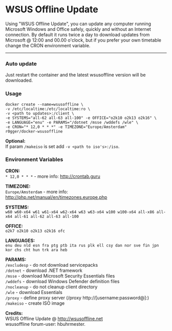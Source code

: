 # WSUS Offline Update

Using "WSUS Offline Update", you can update any computer running Microsoft Windows and Office safely, quickly and without an Internet connection. By default it runs twice a day to download updates from Microsoft @ 12:00 and 00.00 o'clock, but if you prefer your own timetable change the CRON environment variable.

-----------
### Auto update
Just restart the container and the latest wsusoffline version will be downloaded.

### Usage
```
docker create --name=wsusoffline \
-v /etc/localtime:/etc/localtime:ro \
-v <path to updates>:/client \
-e SYSTEMS="all-62 all-63 all-100" -e OFFICE="o2k10 o2k13 o2k16" \
-e LANGUAGE="enu" -e PARAMS="/dotnet /msse /wddefs /wle" \
-e CRON="* 12,0 * * *" -e TIMEZONE="Europe/Amsterdam"
r0gger/docker-wsusoffline
```
    
**Optional:**   
If param `/makeiso` is set add `-v <path to iso's>:/iso`.

### Environment Variables
**CRON:**   
`* 12,0 * * *` - more info: http://crontab.guru

**TIMEZONE:**   
`Europe/Amsterdam` - more info: http://php.net/manual/en/timezones.europe.php

**SYSTEMS:**    
`w60 w60-x64 w61 w61-x64 w62-x64 w63 w63-x64 w100 w100-x64 all-x86 all-x64 all-61 all-62 all-63 all-100`

**OFFICE:**   
`o2k7 o2k10 o2k13 o2k16 ofc`

**LANGUAGES:**   
`enu deu nld esn fra ptg ptb ita rus plk ell csy dan nor sve fin jpn kor chs cht hun trk ara heb`

**PARAMS:**   
`/excludesp` - do not download servicepacks   
`/dotnet`    - download .NET framework   
`/msse`      - download Microsoft Security Essentials files   
`/wddefs`    - download Windows Defender definition files   
`/nocleanup` - do not cleanup client directory    
`/wle`       - download Essentials   
`/proxy`     - define proxy server (/proxy http://[username:password@]<server>:<port>)   
`/makeiso`   - create ISO image   
    
    
**Credits:**   
WSUS Offline Update @ http://wsusoffline.net   
wsusoffline forum-user:  hbuhrmester.

